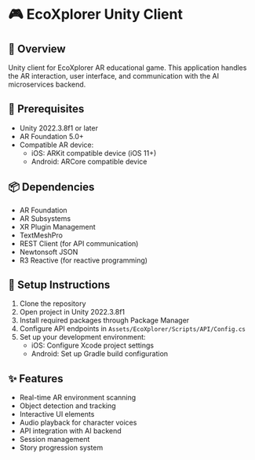 # 🎮 EcoXplorer Unity Client

## 📘 Overview
Unity client for EcoXplorer AR educational game. This application handles the AR interaction, user interface, and communication with the AI microservices backend.

## 🔧 Prerequisites
- Unity 2022.3.8f1 or later
- AR Foundation 5.0+
- Compatible AR device:
  - iOS: ARKit compatible device (iOS 11+)
  - Android: ARCore compatible device

## 📦 Dependencies
- AR Foundation
- AR Subsystems
- XR Plugin Management
- TextMeshPro
- REST Client (for API communication)
- Newtonsoft JSON
- R3 Reactive (for reactive programming)

## 🚀 Setup Instructions
1. Clone the repository
2. Open project in Unity 2022.3.8f1
3. Install required packages through Package Manager
4. Configure API endpoints in `Assets/EcoXplorer/Scripts/API/Config.cs`
5. Set up your development environment:
   - iOS: Configure Xcode project settings
   - Android: Set up Gradle build configuration

## ✨ Features
- Real-time AR environment scanning
- Object detection and tracking
- Interactive UI elements
- Audio playback for character voices
- API integration with AI backend
- Session management
- Story progression system
